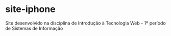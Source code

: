 # site-iphone
Site desenvolvido na disciplina de Introdução à Tecnologia Web - 1º período de Sistemas de Informação
